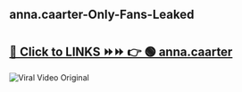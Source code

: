 
 ## anna.caarter-Only-Fans-Leaked

# <h2><a href="https://clipsfans.com/anna.caarter&ref=git">🔗 Click to LINKS ⏩⏩ 👉 🟢 anna.caarter </a></h2>

<a href="https://clipsfans.com/anna.caarter&ref=git" rel="nofollow" data-target="animated-image.originalLink"><img src="https://i.ibb.co.com/xMMVF88/686577567.gif" alt="Viral Video Original" style="max-width: 100%; display: inline-block;" data-target="animated-image.originalImage"></a>
